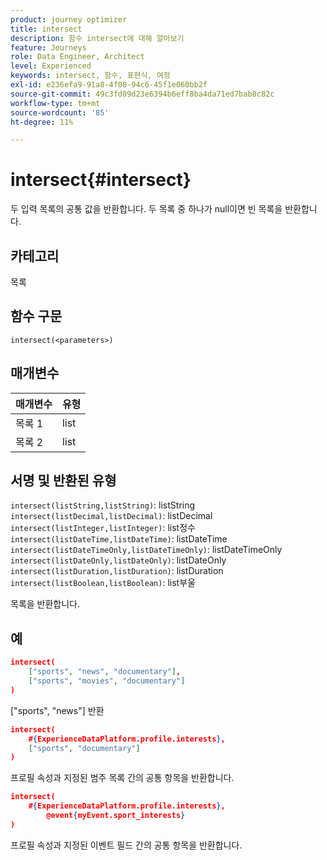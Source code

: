 ```yaml
---
product: journey optimizer
title: intersect
description: 함수 intersect에 대해 알아보기
feature: Journeys
role: Data Engineer, Architect
level: Experienced
keywords: intersect, 함수, 표현식, 여정
exl-id: e236efa9-91a8-4f08-94c6-45f1e060bb2f
source-git-commit: 49c3fd09d23e6394b6eff8ba4da71ed7bab8c82c
workflow-type: tm+mt
source-wordcount: '85'
ht-degree: 11%

---
```


# intersect{#intersect}

두 입력 목록의 공통 값을 반환합니다. 두 목록 중 하나가 null이면 빈 목록을 반환합니다.

## 카테고리

목록

## 함수 구문

`intersect(<parameters>)`

## 매개변수

| 매개변수 | 유형 |
|-----------|------------------|
| 목록 1 | list |
| 목록 2 | list |

## 서명 및 반환된 유형

`intersect(listString,listString)`: listString
`intersect(listDecimal,listDecimal)`: listDecimal
`intersect(listInteger,listInteger)`: list정수
`intersect(listDateTime,listDateTime)`: listDateTime
`intersect(listDateTimeOnly,listDateTimeOnly)`: listDateTimeOnly
`intersect(listDateOnly,listDateOnly)`: listDateOnly
`intersect(listDuration,listDuration)`: listDuration
`intersect(listBoolean,listBoolean)`: list부울

목록을 반환합니다.

## 예

```json
intersect(
    ["sports", "news", "documentary"],
    ["sports", "movies", "documentary"]
)
```

[&quot;sports&quot;, &quot;news&quot;] 반환

```json
intersect(
    #{ExperienceDataPlatform.profile.interests},
    ["sports", "documentary"]
)
```

프로필 속성과 지정된 범주 목록 간의 공통 항목을 반환합니다.

```json
intersect(
    #{ExperienceDataPlatform.profile.interests},
        @event{myEvent.sport_interests}
)
```

프로필 속성과 지정된 이벤트 필드 간의 공통 항목을 반환합니다.
